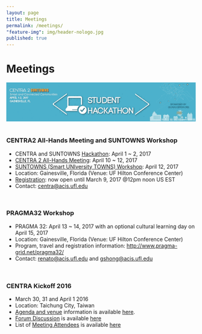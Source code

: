 ```yaml
---
layout: page
title: Meetings
permalink: /meetings/
"feature-img": img/header-nologo.jpg
published: true
---
```


# Meetings

<img src="/img/AprilEventsBanners_all_640px.gif" alt="CENTRA PRAGMA" style="float:center; padding: 0 0 1em 0;" class="img-responsive">

### CENTRA2 All-Hands Meeting and SUNTOWNS Workshop
* CENTRA and SUNTOWNS <a href="http://www.globalcentra.org/hackathon2017">Hackathon</a>: April 1 ~ 2, 2017
* <a href="http://www.globalcentra.org/centra2/">CENTRA 2 All-Hands Meeting</a>: April 10 ~ 12, 2017
* <a href="http://www.globalcentra.org/suntowns2017/">SUNTOWNS (Smart UNIversity TOWNS) Workshop</a>: April 12, 2017
* Location: Gainesville, Florida (Venue: UF Hilton Conference Center)
* <a href="https://acislab.wufoo.com/forms/centra2-suntowns-pragma32-registration/" target="_blank">Registration</a>: now open until March 9, 2017 @12pm noon US EST
* Contact: centra@acis.ufl.edu 
<br />

### PRAGMA32 Workshop 
* PRAGMA 32: April 13 ~ 14, 2017 with an optional cultural learning day on April 15, 2017 
* Location: Gainesville, Florida (Venue: UF Hilton Conference Center)
* Program, travel and registration information: <a href="http://www.pragma-grid.net/pragma32/" target="_blank">http://www.pragma-grid.net/pragma32/</a>
* Contact: renato@acis.ufl.edu and gshong@acis.ufl.edu
<br />

### CENTRA Kickoff 2016
* March 30, 31 and April 1 2016 
* Location: Taichung City, Taiwan
* [Agenda and venue](http://event.nchc.org.tw/2016/CECEA/index.php?CONTENT_ID=20) information is available [here](http://event.nchc.org.tw/2016/CECEA/index.php?CONTENT_ID=20).
* [Forum Discussion](https://groups.google.com/forum/#!forum/centrakickoff) is available [here](https://groups.google.com/forum/#!forum/centrakickoff)
* List of [Meeting Attendees](/meetings/kickoff2016.html) is available [here](/meetings/kickoff2016.html)

